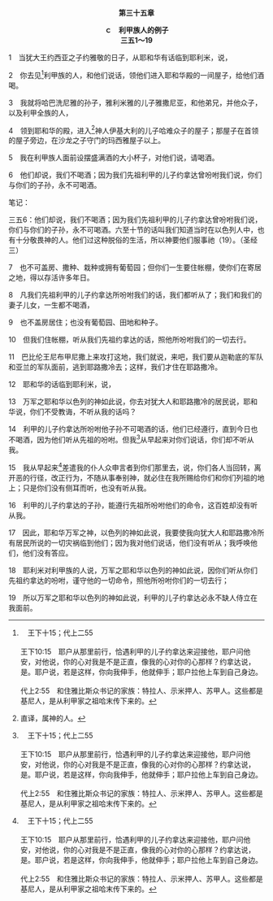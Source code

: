 <p style="text-align:center;font-weight:bold;">第三十五章</p>

<p style="text-align:center;font-weight:bold;">ｃ　利甲族人的例子<br>三五1～19</p>

1　当犹大王约西亚之子约雅敬的日子，从耶和华有话临到耶利米，说，

2　你去见[^a]利甲族的人，和他们说话，领他们进入耶和华殿的一间屋子，给他们酒喝。

[^a]:　王下十15；代上二55<br><br>王下10:15　耶户从那里前行，恰遇利甲的儿子约拿达来迎接他，耶户问他安，对他说，你的心对我是不是正直，像我的心对你的心那样？约拿达说，是。耶户说，若是这样，你向我伸手，他就伸手；耶户拉他上车到自己身边。<br><br>代上2:55　和住雅比斯众书记的家族：特拉人、示米押人、苏甲人。这些都是基尼人，是从利甲家之祖哈末传下来的。

3　我就将哈巴洗尼雅的孙子，雅利米雅的儿子雅撒尼亚，和他弟兄，并他众子，以及利甲全族的人，

4　领到耶和华的殿，进入[^1]神人伊基大利的儿子哈难众子的屋子；那屋子在首领的屋子旁边，在沙龙之子守门的玛西雅屋子以上。

[^1]:直译，属神的人。

5　我在利甲族人面前设摆盛满酒的大小杯子，对他们说，请喝酒。

6　他们却说，我们不喝酒；因为我们先祖利甲的儿子约拿达曾吩咐我们说，你们与你们的子孙，永不可喝酒。

<p id="biblebj">笔记：

<p id="biblebjzw">三五6：他们却说，我们不喝酒；因为我们先祖利甲的儿子约拿达曾吩咐我们说，你们与你们的子孙，永不可喝酒。六至十节的话叫我们知道当时在以色列人中，也有十分敬畏神的人。他们过这种脱俗的生活，所以神要他们服事祂（19）。（圣经三）

7　也不可盖房、撒种、栽种或拥有葡萄园；但你们一生要住帐棚，使你们在寄居之地，得以存活许多年日。

8　凡我们先祖利甲的儿子约拿达所吩咐我们的话，我们都听从了；我们和我们的妻子儿女，一生都不喝酒，

9　也不盖房居住；也没有葡萄园、田地和种子。

10　但我们住帐棚，听从我们先祖约拿达的话，照他所吩咐我们的一切去行。

11　巴比伦王尼布甲尼撒上来攻打这地，我们就说，来吧，我们要从迦勒底的军队和亚兰的军队面前，逃到耶路撒冷去；这样，我们才住在耶路撒冷。

12　耶和华的话临到耶利米，说，

13　万军之耶和华以色列的神如此说，你去对犹大人和耶路撒冷的居民说，耶和华说，你们不受教诲，不听从我的话吗？

14　利甲的儿子约拿达所吩咐他子孙不可喝酒的话，他们已经遵行，直到今日也不喝酒，因为他们听从先祖的吩咐。但我[^a]从早起来对你们说话，你们却不听从我。

[^a]:　耶七13<br><br>耶7:13　耶和华说，现在因你们行了这一切的事，我也从早起来说话，告诉你们，你们却不听从，呼唤你们，你们却不答应；

15　我从早起来[^a]差遣我的仆人众申言者到你们那里去，说，你们各人当回转，离开恶的行径，改正行为，不随从事奉别神，就必住在我所赐给你们和你们列祖的地上；只是你们没有侧耳而听，也没有听从我。

[^a]:　耶七25<br><br>耶7:25　自从你们列祖出埃及地的那日，直到今日，我差遣我的众仆人申言者，到你们那里去，每日从早起来差遣他们。

16　利甲的儿子约拿达的子孙，能遵行先祖所吩咐他们的命令，这百姓却没有听从我。

17　因此，耶和华万军之神，以色列的神如此说，我要使我向犹大人和耶路撒冷所有居民所说的一切灾祸临到他们；因为我对他们说话，他们没有听从；我呼唤他们，他们没有答应。

18　耶利米对利甲族的人说，万军之耶和华以色列的神如此说，因你们听从你们先祖约拿达的吩咐，谨守他的一切命令，照他所吩咐你们的一切去行；

19　所以万军之耶和华以色列的神如此说，利甲的儿子约拿达必永不缺人侍立在我面前。
